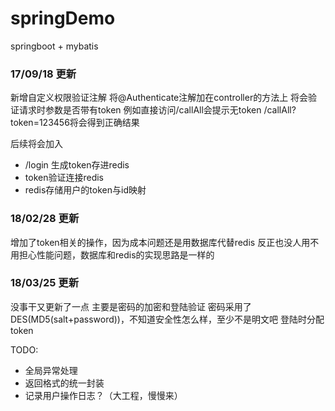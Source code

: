 # springDemo
springboot + mybatis

### 17/09/18 更新
新增自定义权限验证注解
将@Authenticate注解加在controller的方法上
将会验证请求时参数是否带有token
例如直接访问/callAll会提示无token
/callAll?token=123456将会得到正确结果

后续将会加入
- /login 生成token存进redis
- token验证连接redis
- redis存储用户的token与id映射
### 18/02/28 更新
增加了token相关的操作，因为成本问题还是用数据库代替redis
反正也没人用不用担心性能问题，数据库和redis的实现思路是一样的

### 18/03/25 更新
没事干又更新了一点
主要是密码的加密和登陆验证
密码采用了 DES(MD5(salt+password))，不知道安全性怎么样，至少不是明文吧
登陆时分配token

TODO:
- 全局异常处理
- 返回格式的统一封装
- 记录用户操作日志？（大工程，慢慢来）
